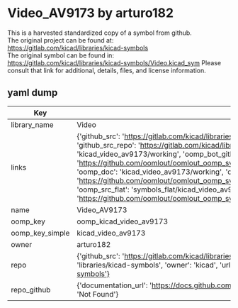 # Video_AV9173 by arturo182  
This is a harvested standardized copy of a symbol from github.  
The original project can be found at:  
https://gitlab.com/kicad/libraries/kicad-symbols  
The original symbol can be found in:
https://gitlab.com/kicad/libraries/kicad-symbols/Video.kicad_sym
Please consult that link for additional, details, files, and license information.  
## yaml dump  
| Key | Value |  
| --- | --- |  
| library_name | Video |  
| links | {'github_src': 'https://gitlab.com/kicad/libraries/kicad-symbols/Video.kicad_sym', 'github_src_repo': 'https://gitlab.com/kicad/libraries/kicad-symbols', 'oomp_bot': 'kicad_video_av9173/working', 'oomp_bot_github': 'https://github.com/oomlout/oomlout_oomp_symbol_bot/tree/main/kicad_video_av9173/working', 'oomp_doc': 'kicad_video_av9173/working', 'oomp_doc_github': 'https://github.com/oomlout/oomlout_oomp_symbol_doc/tree/main/kicad_video_av9173/working', 'oomp_src_flat': 'symbols_flat/kicad_video_av9173/working', 'oomp_src_flat_github': 'https://github.com/oomlout/oomlout_oomp_symbol_src/tree/main/kicad_video_av9173/working'} |  
| name | Video_AV9173 |  
| oomp_key | oomp_kicad_video_av9173 |  
| oomp_key_simple | kicad_video_av9173 |  
| owner | arturo182 |  
| repo | {'github_src': 'https://gitlab.com/kicad/libraries/kicad-symbols/Video.kicad_sym', 'name': 'libraries/kicad-symbols', 'owner': 'kicad', 'url': 'https://gitlab.com/kicad/libraries/kicad-symbols'} |  
| repo_github | {'documentation_url': 'https://docs.github.com/rest/repos/repos#get-a-repository', 'message': 'Not Found'} |  

